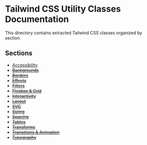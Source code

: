 # Tailwind CSS Utility Classes Documentation

This directory contains extracted Tailwind CSS classes organized by section.

## Sections

- [Accessibility](./accessibility.md)
- ~~[Backgrounds](./backgrounds.md)~~
- ~~[Borders](./borders.md)~~
- ~~[Effects](./effects.md)~~
- ~~[Filters](./filters.md)~~
- ~~[Flexbox & Grid](./flexbox_and_grid.md)~~
- ~~[Interactivity](./interactivity.md)~~
- ~~[Layout](./layout.md)~~
- ~~[SVG](./svg.md)~~
- ~~[Sizing](./sizing.md)~~
- ~~[Spacing](./spacing.md)~~
- ~~[Tables](./tables.md)~~
- ~~[Transforms](./transforms.md)~~
- ~~[Transitions & Animation](./transitions_and_animation.md)~~
- ~~[Typography](./typography.md)~~